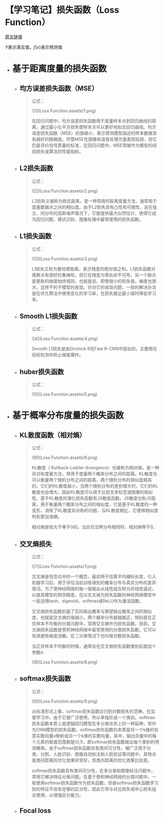 # 【学习笔记】损失函数（Loss Function）

[原文链接](https://zhuanlan.zhihu.com/p/261059231)

$Y$表示真实值，$f(x)$表示预测值

* # 基于距离度量的损失函数

  * ## 均方误差损失函数（MSE）

    > 公式：
    >
    > ![1](Loss Function.assets/1.png)
    >
    > 在回归问题中，均方误差损失函数用于度量样本点到回归曲线的距离，通过最小化平方损失使样本点可以更好地拟合回归曲线。均方误差损失函数（MSE）的值越小，表示预测模型描述的样本数据具有越好的精确度。尽管MSE在图像和语音处理方面表现较弱，但它仍是评价信号质量的标准，在回归问题中，MSE常被作为模型的经验损失或算法的性能指标。

  * ##  L2损失函数

    > 公式：
    >
    > ![2](Loss Function.assets/2.png)
    >
    > L2损失又被称为欧氏距离，是一种常用的距离度量方法，通常用于度量数据点之间的相似度。由于L2损失具有凸性和可微性，且在独立、同分布的高斯噪声情况下，它能提供最大似然估计，使得它成为回归问题、模式识别、图像处理中最常使用的损失函数。

  * ## L1损失函数

    > 公式：
    >
    > ![3](Loss Function.assets/3.png)
    >
    > L1损失又称为曼哈顿距离，表示残差的绝对值之和。L1损失函数对离群点有很好的鲁棒性，但它在残差为零处却不可导。另一个缺点是更新的梯度始终相同，也就是说，即使很小的损失值，梯度也很大，这样不利于模型的收敛。针对它的收敛问题，一般的解决办法是在优化算法中使用变化的学习率，在损失接近最小值时降低学习率。

  * ## Smooth L1损失函数

    > 公式：
    >
    > ![4](Loss Function.assets/4.png)
    >
    > Smooth L1损失是由Girshick R在Fast R-CNN中提出的，主要用在目标检测中防止梯度爆炸。

  * ##  huber损失函数

    > 公式：
    >
    > ![5](Loss Function.assets/5.png)

* # 基于概率分布度量的损失函数

  * ## KL散度函数（相对熵）

    > 公式：
    >
    > ![6](Loss Function.assets/6.png)
    >
    > KL散度（ Kullback-Leibler divergence）也被称为相对熵，是一种非对称度量方法，常用于度量两个概率分布之间的距离。KL散度也可以衡量两个随机分布之间的距离，两个随机分布的相似度越高的，它们的KL散度越小，当两个随机分布的差别增大时，它们的KL散度也会增大，因此KL散度可以用于比较文本标签或图像的相似性。基于KL散度的演化损失函数有JS散度函数。JS散度也称JS距离，用于衡量两个概率分布之间的相似度，它是基于KL散度的一种变形，消除了KL散度非对称的问题，与KL散度相比，它使得相似度判别更加准确。
    >
    > 相对熵是恒大于等于0的。当且仅当两分布相同时，相对熵等于0。

  * ## 交叉熵损失

    > 公式：
    >
    > ![7](Loss Function.assets/7.png)
    >
    > 交叉熵是信息论中的一个概念，最初用于估算平均编码长度，引入机器学习后，用于评估当前训练得到的概率分布与真实分布的差异情况。为了使神经网络的每一层输出从线性组合转为非线性逼近，以提高模型的预测精度，在以交叉熵为损失函数的神经网络模型中一般选用tanh、sigmoid、softmax或ReLU作为激活函数。
    >
    > 交叉熵损失函数刻画了实际输出概率与期望输出概率之间的相似度，也就是交叉熵的值越小，两个概率分布就越接近，特别是在正负样本不均衡的分类问题中，常用交叉熵作为损失函数。目前，交叉熵损失函数是卷积神经网络中最常使用的分类损失函数，它可以有效避免梯度消散。在二分类情况下也叫做对数损失函数。
    >
    > 当正负样本不均衡的时候，通常会在交叉熵损失函数类别前面加个参数α
    >
    > ![8](Loss Function.assets/8.png)

  * ## softmax损失函数

    > 公式：
    >
    > ![9](Loss Function.assets/9.png)
    >
    > 从标准形式上看，softmax损失函数应归到对数损失的范畴，在监督学习中，由于它被广泛使用，所以单独形成一个类别。softmax损失函数本质上是逻辑回归模型在多分类任务上的一种延伸，常作为CNN模型的损失函数。softmax损失函数的本质是将一个k维的任意实数向量x映射成另一个k维的实数向量，其中，输出向量中的每个元素的取值范围都是(0,1)，即softmax损失函数输出每个类别的预测概率。由于softmax损失函数具有类间可分性，被广泛用于分类、分割、人脸识别、图像自动标注和人脸验证等问题中，其特点是类间距离的优化效果非常好，但类内距离的优化效果比较差。
    >
    > softmax损失函数具有类间可分性，在多分类和图像标注问题中，常用它解决特征分离问题。在基于卷积神经网络的分类问题中，一般使用softmax损失函数作为损失函数，但是softmax损失函数学习到的特征不具有足够的区分性，因此它常与对比损失或中心损失组合使用，以增强区分能力。

  * ## Focal loss